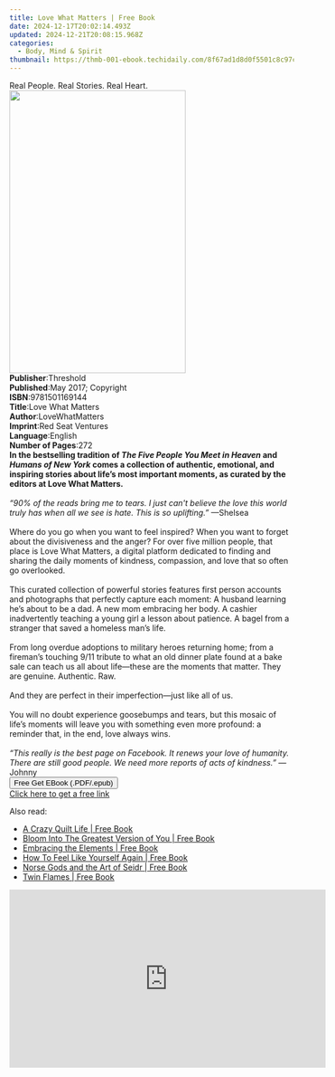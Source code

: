 ```yaml
---
title: Love What Matters | Free Book
date: 2024-12-17T20:02:14.493Z
updated: 2024-12-21T20:08:15.968Z
categories:
  - Body, Mind & Spirit
thumbnail: https://thmb-001-ebook.techidaily.com/8f67ad1d8d0f5501c8c97ce6a03f5e9e0ec89a7bbc68c1bfc7cc3b4005c8d460.jpg
---
```

<main id="book-container">
  <div class="flex flex-col">
    <div class="book-brief flex-1 py-6 px-4 sm:p-6 md:py-10 md:px-8">
      <!-- brief-->
      <div class="book-brief-main">Real People. Real Stories. Real Heart.</div>
    </div>
    <div
      class="book-meta-info flex-1 grid gap-4 col-start-1 col-end-3 row-start-1 sm:mb-6 sm:grid-cols-4 lg:gap-6 lg:col-start-2 lg:row-end-6 lg:row-span-6 lg:mb-0"
    >
      <div
        class="book-meta-info-left place-content-center mt-4 p-4 text-sm leading-6 col-start-2 col-span-2 dark:text-slate-400"
      >
        <img
          class="w-full h-500 object-cover rounded-lg sm:h-255 sm:col-span-2 lg:col-span-full"
          src="https://img-001-ebook.techidaily.com/834f4da9b70f885598fdb31b92c25ccf19f3e98d50064f66d93d46296591d27d.jpg"
          alt=""
          width="312"
          height="500"
        />
      </div>
      <div
        class="book-meta-info-right mt-2 col-start-1 row-start-2 col-span-3 self-center"
      >
        <!-- meta data  -->
        <div class="flex flex-col px-4 md:px-8">
          <div class="flex-1">
            <strong>Publisher</strong>:<span class="px-2">Threshold</span>
          </div>
          <div class="flex-1">
            <strong>Published</strong>:<span class="px-2"
              >May 2017; Copyright</span
            >
          </div>
          <div class="flex-1">
            <strong>ISBN</strong>:<span class="px-2">9781501169144</span>
          </div>
          <div class="flex-1">
            <strong>Title</strong>:<span class="px-2">Love What Matters</span>
          </div>
          <div class="flex-1">
            <strong>Author</strong>:<span class="px-2">LoveWhatMatters</span>
          </div>
          <div class="flex-1">
            <strong>Imprint</strong>:<span class="px-2">Red Seat Ventures</span>
          </div>
          <div class="flex-1">
            <strong>Language</strong>:<span class="px-2">English</span>
          </div>
          <div class="flex-1">
            <strong>Number of Pages</strong>:<span class="px-2">272</span>
          </div>
        </div>
      </div>
    </div>
    <div class="book-description flex-1 py-6 px-4 sm:p-6 md:py-10 md:px-8">
      <div class="book-description-main">
        <div accordion-content="" id="description">
          <b
            >In the bestselling tradition of
            <i>The Five People You Meet in Heaven</i> and
            <i>Humans of New York</i> comes a collection of authentic,
            emotional, and inspiring stories about life’s most important
            moments, as curated by the editors at Love What Matters.</b
          ><br /><br /><i
            >“90% of the reads bring me to tears. I just can't believe the love
            this world truly has when all we see is hate. This is so uplifting.” </i
          >—Shelsea<br />
          <br />Where do you go when you want to feel inspired? When you want to
          forget about the divisiveness and the anger? For over five million
          people, that place is Love What Matters, a digital platform dedicated
          to finding and sharing the daily moments of kindness, compassion, and
          love that so often go overlooked.<br />
          <br />This curated collection of powerful stories features first
          person accounts and photographs that perfectly capture each moment: A
          husband learning he’s about to be a dad. A new mom embracing her body.
          A cashier inadvertently teaching a young girl a lesson about patience.
          A bagel from a stranger that saved a homeless man’s life.<br />
          <br />From long overdue adoptions to military heroes returning home;
          from a fireman’s touching 9/11 tribute to what an old dinner plate
          found at a bake sale can teach us all about life—these are the moments
          that matter. They are genuine. Authentic. Raw.<br />
          <br />And they are perfect in their imperfection—just like all of
          us.<br />
          <br />You will no doubt experience goosebumps and tears, but this
          mosaic of life’s moments will leave you with something even more
          profound: a reminder that, in the end, love always wins.<br />
          <br /><i
            >“This really is the best page on Facebook. It renews your love of
            humanity. There are still good people. We need more reports of acts
            of kindness.” </i
          >—Johnny
        </div>
        <div class="accordion-fader"></div>
      </div>
    </div>
    <div class="book-excerpts flex-1 py-6 px-4 sm:p-6 md:py-10 md:px-8"></div>
    <div
      class="book-about-author flex-1 py-6 px-4 sm:p-6 md:py-10 md:px-8"
    ></div>
    <div class="book-free-get flex-1 py-6 px-4 sm:p-6 md:py-10 md:px-8">
      <button
        id="btn-free-get"
        class="bg-blue-500 hover:bg-blue-700 text-white font-bold py-2 px-4 rounded"
      >
        Free Get EBook (.PDF/.epub)
      </button>
      <div id="countdown-display" class="px-2 text-lg mt-2"></div>
      <a
        id="free-link"
        class="hidden bg-blue-500 hover:bg-blue-700 text-white font-bold py-2 px-4 rounded"
        href="https://www.ebooks.com/en-us/book/95633834/love-what-matters/lovewhatmatters/"
        target="_blank"
        >Click here to get a free link</a
      >
    </div>
    <script>
      let countdownTime = 0;
      let countdownInterval = null;
      document
        .getElementById('btn-free-get')
        .addEventListener('click', startCountdown);
      function startCountdown() {
        countdownTime = new Date().getTime() + 60000 * 3;
        countdownInterval = setInterval(updateCountdown, 1000);
        document.getElementById('btn-free-get').disabled = true;
        document
          .getElementById('btn-free-get')
          .classList.add('bg-gray-500', 'cursor-not-allowed');
      }
      function updateCountdown() {
        let currentTime = new Date().getTime();
        let timeLeft = countdownTime - currentTime;
        let secondsLeft = Math.floor(timeLeft / 1000);
        document.getElementById('countdown-display').innerHTML =
          `Remaining time: ${secondsLeft} seconds.`;
        if (secondsLeft <= 0) {
          clearInterval(countdownInterval);
          document.getElementById('btn-free-get').classList.add('hidden');
          document.getElementById('free-link').classList.remove('hidden');
          document.getElementById('countdown-display').innerHTML = '';
        }
      }
    </script>
  </div>
</main>

<ins class="adsbygoogle"
      style="display:block"
      data-ad-client="ca-pub-7571918770474297"
      data-ad-slot="8358498916"
      data-ad-format="auto"
      data-full-width-responsive="true"></ins>
    

<span class="atpl-alsoreadstyle">Also read:</span>
<div><ul>
<li><a href="https://novels-ebooks.techidaily.com/211323296-9798869321510-a-crazy-quilt-life/"><u>A Crazy Quilt Life | Free Book</u></a></li>
<li><a href="https://novels-ebooks.techidaily.com/211323387-9798822946255-bloom-into-the-greatest-version-of-you/"><u>Bloom Into The Greatest Version of You | Free Book</u></a></li>
<li><a href="https://novels-ebooks.techidaily.com/211323293-9798869324429-embracing-the-elements/"><u>Embracing the Elements | Free Book</u></a></li>
<li><a href="https://novels-ebooks.techidaily.com/211323124-9798990055957-how-to-feel-like-yourself-again/"><u>How To Feel Like Yourself Again | Free Book</u></a></li>
<li><a href="https://novels-ebooks.techidaily.com/211323298-9798869324672-norse-gods-and-the-art-of-seidr/"><u>Norse Gods and the Art of Seidr | Free Book</u></a></li>
<li><a href="https://novels-ebooks.techidaily.com/211323120-9781999396657-twin-flames/"><u>Twin Flames | Free Book</u></a></li>
</ul></div>

<!-- affiliate ads begin -->
<iframe width="560" height="315" src="https://www.youtube.com/embed/wVVp-GggK3U?si=RJb1ClNQV7GjTu_3" title="YouTube video player" frameborder="0" allow="accelerometer; autoplay; clipboard-write; encrypted-media; gyroscope; picture-in-picture; web-share" referrerpolicy="strict-origin-when-cross-origin" allowfullscreen></iframe>
<!-- affiliate ads end -->

